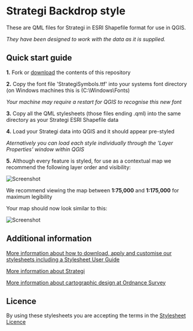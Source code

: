 # Strategi Backdrop style

These are QML files for Strategi in ESRI Shapefile format for use in QGIS.

*They have been designed to work with the data as it is supplied.*

## Quick start guide

**1.**  Fork or [download](https://github.com/OrdnanceSurvey/Strategi-stylesheets/archive/master.zip) the contents of this repository

**2.**  Copy the font file 'StrategiSymbols.ttf' into your systems font directory (on Windows machines this is (C:\Windows\Fonts)

*Your machine may require a restart for QGIS to recognise this new font*

**3.**  Copy all the QML stylesheets (those files ending .qml) into the same directory as your Strategi ESRI Shapefile data

**4.**  Load your Strategi data into QGIS and it should appear pre-styled

*Aternatively you can load each style individually through the 'Layer Properties' window within QGIS*

**5.**  Although every feature is styled, for use as a contextual map we recommend the following layer order and visibility:

  ![Screenshot](https://github.com/OrdnanceSurvey/Strategi-stylesheets/raw/master/ESRI%20Shapefile%20stylesheets/QGIS%20stylesheets%20(QML)/Backdrop%20style/images/Strategi_layer_order.PNG "Recommended layer order for Strategi")

We recommend viewing the map between **1:75,000** and **1:175,000** for maximum legibility

Your map should now look similar to this: 

  ![Screenshot](https://github.com/OrdnanceSurvey/Strategi-stylesheets/raw/master/ESRI%20Shapefile%20stylesheets/QGIS%20stylesheets%20(QML)/Backdrop%20style/images/Strategi_BD_screenshot.PNG "Screenshot of Strategi at 1:125,000")

## Additional information

[More information about how to download, apply and customise our stylesheets including a Stylesheet User Guide](http://www.ordnancesurvey.co.uk/resources/carto-design/cartographic-stylesheets.html)

[More information about Strategi](http://www.ordnancesurvey.co.uk/business-and-government/products/strategi.html)

[More information about cartographic design at Ordnance Survey](https://www.ordnancesurvey.co.uk/resources/carto-design/)

## Licence

By using these stylesheets you are accepting the terms in the [Stylesheet Licence](http://www.ordnancesurvey.co.uk/docs/licences/stylesheet-licence-v2.pdf)
